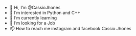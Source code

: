 - 👋 Hi, I’m @CassioJhones
- 👀 I’m interested in Python and C++
- 🌱 I’m currently learning 
- 💞️ I’m looking for a Job
- 📫 How to reach me instagram and facebook Cássio Jhones

<!---
CassioJhones/CassioJhones is a ✨ special ✨ repository because its `README.md` (this file) appears on your GitHub profile.
You can click the Preview link to take a look at your changes.
--->
